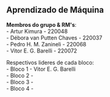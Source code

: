## Aprendizado de Máquina


**Membros do grupo & RM's**:
<br> - Artur Kimura - 220048
<br> - Débora van Putten Chaves - 220037
<br> - Pedro H. M. Zanineli - 220068
<br> - Vitor E. G. Barelli - 220072

Respectivos lideres de cada bloco:
<br> - Bloco 1 - Vitor E. G. Barelli
<br> - Bloco 2 -
<br> - Bloco 3 -
<br> - Bloco 4 -
